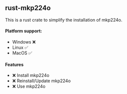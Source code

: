 ## rust-mkp224o

This is a rust crate to simplify the installation of mkp224o.

#### Platform support:
- Windows ❌
- Linux ✅
- MacOS ✅

#### Features
- ❌ Install mkp224o
- ❌ Reinstall/Update mkp224o
- ❌ Use mkp224o